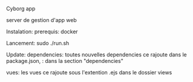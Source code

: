 Cyborg app

server de gestion d'app web

Instalation:
  prerequis:
    docker

Lancement:
  sudo ./run.sh

Update:
  dependencies:
    toutes nouvelles dependencies ce rajoute dans le package.json,
    <name>:<version> dans la section "dependencies"

  vues:
    les vues ce rajoute sous l'extention <name>.ejs dans le dossier views
